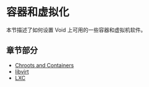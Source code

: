 # 容器和虚拟化

本节描述了如何设置 Void 上可用的一些容器和虚拟机软件。

## 章节部分

- [Chroots and Containers](./chroot.md)
- [libvirt](./libvirt.md)
- [LXC](./lxc.md)
